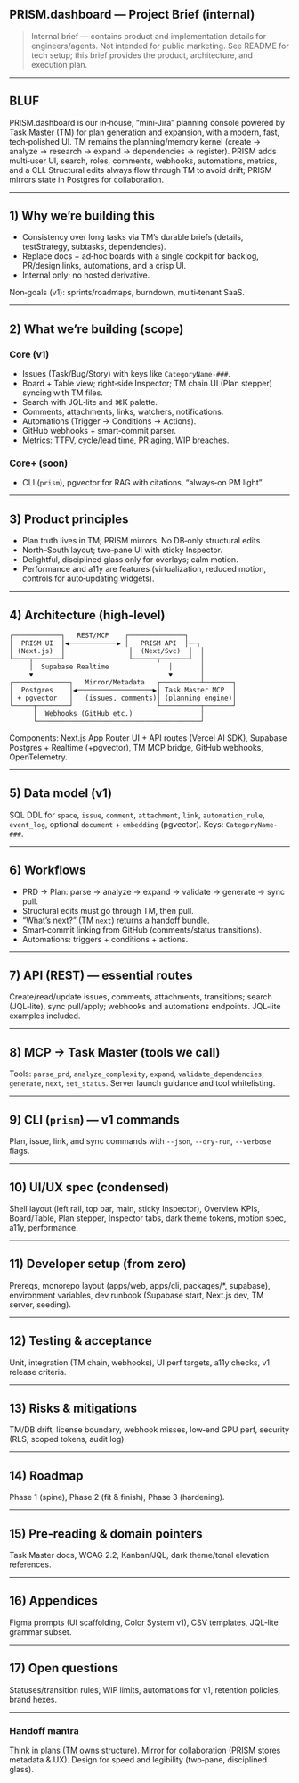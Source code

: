 ## PRISM.dashboard — Project Brief (internal)

> Internal brief — contains product and implementation details for engineers/agents. Not intended for public marketing. See README for tech setup; this brief provides the product, architecture, and execution plan.

---

## BLUF

PRISM.dashboard is our in‑house, “mini‑Jira” planning console powered by Task Master (TM) for plan generation and expansion, with a modern, fast, tech‑polished UI. TM remains the planning/memory kernel (create → analyze → research → expand → dependencies → register). PRISM adds multi‑user UI, search, roles, comments, webhooks, automations, metrics, and a CLI. Structural edits always flow through TM to avoid drift; PRISM mirrors state in Postgres for collaboration.

---

## 1) Why we’re building this

- Consistency over long tasks via TM’s durable briefs (details, testStrategy, subtasks, dependencies).
- Replace docs + ad‑hoc boards with a single cockpit for backlog, PR/design links, automations, and a crisp UI.
- Internal only; no hosted derivative.

Non‑goals (v1): sprints/roadmaps, burndown, multi‑tenant SaaS.

---

## 2) What we’re building (scope)

### Core (v1)

- Issues (Task/Bug/Story) with keys like `CategoryName-###`.
- Board + Table view; right‑side Inspector; TM chain UI (Plan stepper) syncing with TM files.
- Search with JQL‑lite and ⌘K palette.
- Comments, attachments, links, watchers, notifications.
- Automations (Trigger → Conditions → Actions).
- GitHub webhooks + smart‑commit parser.
- Metrics: TTFV, cycle/lead time, PR aging, WIP breaches.

### Core+ (soon)

- CLI (`prism`), pgvector for RAG with citations, “always‑on PM light”.

---

## 3) Product principles

- Plan truth lives in TM; PRISM mirrors. No DB‑only structural edits.
- North–South layout; two‑pane UI with sticky Inspector.
- Delightful, disciplined glass only for overlays; calm motion.
- Performance and a11y are features (virtualization, reduced motion, controls for auto‑updating widgets).

---

## 4) Architecture (high‑level)

```
┌────────────┐   REST/MCP    ┌──────────────┐
│  PRISM UI  │◀────────────▶ │   PRISM API  │──┐
│ (Next.js)  │                │  (Next/Svc)  │  │
└────┬───────┘                └──────┬───────┘  │
     │  Supabase Realtime               │       │
     ▼                                  ▼       │
┌──────────────┐   Mirror/Metadata   ┌──────────┴───────┐
│  Postgres    │◀───────────────────▶│ Task Master MCP  │
│ + pgvector   │   (issues, comments)│ (planning engine)│
└─────┬────────┘                     └──────────┬───────┘
      │  Webhooks (GitHub etc.)                 │
      └─────────────────────────────────────────┘
```

Components: Next.js App Router UI + API routes (Vercel AI SDK), Supabase Postgres + Realtime (+pgvector), TM MCP bridge, GitHub webhooks, OpenTelemetry.

---

## 5) Data model (v1)

SQL DDL for `space`, `issue`, `comment`, `attachment`, `link`, `automation_rule`, `event_log`, optional `document` + `embedding` (pgvector). Keys: `CategoryName-###`.

---

## 6) Workflows

- PRD → Plan: parse → analyze → expand → validate → generate → sync pull.
- Structural edits must go through TM, then pull.
- “What’s next?” (TM `next`) returns a handoff bundle.
- Smart‑commit linking from GitHub (comments/status transitions).
- Automations: triggers + conditions + actions.

---

## 7) API (REST) — essential routes

Create/read/update issues, comments, attachments, transitions; search (JQL‑lite), sync pull/apply; webhooks and automations endpoints. JQL‑lite examples included.

---

## 8) MCP → Task Master (tools we call)

Tools: `parse_prd`, `analyze_complexity`, `expand`, `validate_dependencies`, `generate`, `next`, `set_status`. Server launch guidance and tool whitelisting.

---

## 9) CLI (`prism`) — v1 commands

Plan, issue, link, and sync commands with `--json`, `--dry-run`, `--verbose` flags.

---

## 10) UI/UX spec (condensed)

Shell layout (left rail, top bar, main, sticky Inspector), Overview KPIs, Board/Table, Plan stepper, Inspector tabs, dark theme tokens, motion spec, a11y, performance.

---

## 11) Developer setup (from zero)

Prereqs, monorepo layout (apps/web, apps/cli, packages/*, supabase), environment variables, dev runbook (Supabase start, Next.js dev, TM server, seeding).

---

## 12) Testing & acceptance

Unit, integration (TM chain, webhooks), UI perf targets, a11y checks, v1 release criteria.

---

## 13) Risks & mitigations

TM/DB drift, license boundary, webhook misses, low‑end GPU perf, security (RLS, scoped tokens, audit log).

---

## 14) Roadmap

Phase 1 (spine), Phase 2 (fit & finish), Phase 3 (hardening).

---

## 15) Pre‑reading & domain pointers

Task Master docs, WCAG 2.2, Kanban/JQL, dark theme/tonal elevation references.

---

## 16) Appendices

Figma prompts (UI scaffolding, Color System v1), CSV templates, JQL‑lite grammar subset.

---

## 17) Open questions

Statuses/transition rules, WIP limits, automations for v1, retention policies, brand hexes.

---

### Handoff mantra

Think in plans (TM owns structure). Mirror for collaboration (PRISM stores metadata & UX). Design for speed and legibility (two‑pane, disciplined glass).

